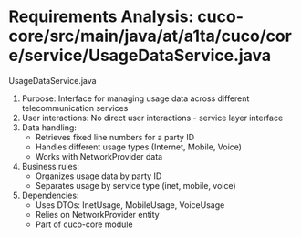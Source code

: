 # Requirements Analysis: cuco-core/src/main/java/at/a1ta/cuco/core/service/UsageDataService.java

UsageDataService.java
1. Purpose: Interface for managing usage data across different telecommunication services
2. User interactions: No direct user interactions - service layer interface
3. Data handling:
   - Retrieves fixed line numbers for a party ID
   - Handles different usage types (Internet, Mobile, Voice)
   - Works with NetworkProvider data
4. Business rules:
   - Organizes usage data by party ID
   - Separates usage by service type (inet, mobile, voice)
5. Dependencies:
   - Uses DTOs: InetUsage, MobileUsage, VoiceUsage
   - Relies on NetworkProvider entity
   - Part of cuco-core module